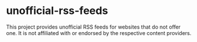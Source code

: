 # unofficial-rss-feeds
This project provides unofficial RSS feeds for websites that do not offer one. It is not affiliated with or endorsed by the respective content providers.

